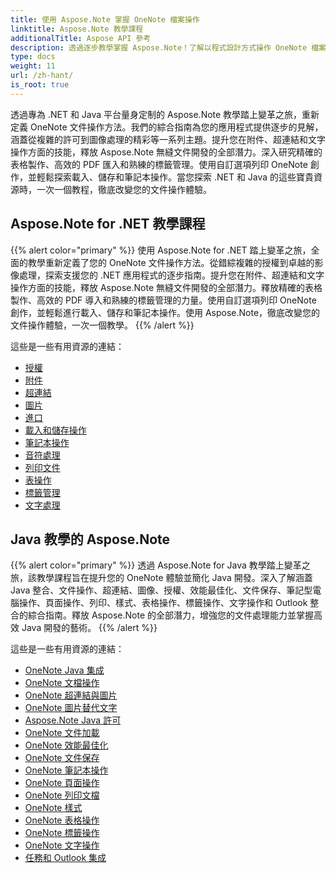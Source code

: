 ```yaml
---
title: 使用 Aspose.Note 掌握 OneNote 檔案操作
linktitle: Aspose.Note 教學課程
additionalTitle: Aspose API 參考
description: 透過逐步教學掌握 Aspose.Note！了解以程式設計方式操作 OneNote 檔案以實現高效的文件處理。
type: docs
weight: 11
url: /zh-hant/
is_root: true
---
```


透過專為 .NET 和 Java 平台量身定制的 Aspose.Note 教學踏上變革之旅，重新定義 OneNote 文件操作方法。我們的綜合指南為您的應用程式提供逐步的見解，涵蓋從複雜的許可到圖像處理的精彩等一系列主題。提升您在附件、超連結和文字操作方面的技能，釋放 Aspose.Note 無縫文件開發的全部潛力。深入研究精確的表格製作、高效的 PDF 匯入和熟練的標籤管理。使用自訂選項列印 OneNote 創作，並輕鬆探索載入、儲存和筆記本操作。當您探索 .NET 和 Java 的這些寶貴資源時，一次一個教程，徹底改變您的文件操作體驗。

## Aspose.Note for .NET 教學課程
{{% alert color="primary" %}}
使用 Aspose.Note for .NET 踏上變革之旅，全面的教學重新定義了您的 OneNote 文件操作方法。從錯綜複雜的授權到卓越的影像處理，探索支援您的 .NET 應用程式的逐步指南。提升您在附件、超連結和文字操作方面的技能，釋放 Aspose.Note 無縫文件開發的全部潛力。釋放精確的表格製作、高效的 PDF 導入和熟練的標籤管理的力量。使用自訂選項列印 OneNote 創作，並輕鬆進行載入、儲存和筆記本操作。使用 Aspose.Note，徹底改變您的文件操作體驗，一次一個教學。
{{% /alert %}}

這些是一些有用資源的連結：
 
- [授權](./net/licensing/)
- [附件](./net/attachments/)
- [超連結](./net/hyperlinks/)
- [圖片](./net/images/)
- [進口](./net/import/)
- [載入和儲存操作](./net/loading-and-saving-operations/)
- [筆記本操作](./net/notebook-operations/)
- [音符處理](./net/note-manipulation/)
- [列印文件](./net/printing-document/)
- [表操作](./net/table-manipulation/)
- [標籤管理](./net/tag-management/)
- [文字處理](./net/text-manipulation/)

## Java 教學的 Aspose.Note
{{% alert color="primary" %}}
透過 Aspose.Note for Java 教學踏上變革之旅，該教學課程旨在提升您的 OneNote 體驗並簡化 Java 開發。深入了解涵蓋 Java 整合、文件操作、超連結、圖像、授權、效能最佳化、文件保存、筆記型電腦操作、頁面操作、列印、樣式、表格操作、標籤操作、文字操作和 Outlook 整合的綜合指南。釋放 Aspose.Note 的全部潛力，增強您的文件處理能力並掌握高效 Java 開發的藝術。 
{{% /alert %}}

這些是一些有用資源的連結：
 
- [OneNote Java 集成](./java/onenote-java-integration/)
- [OneNote 文檔操作](./java/onenote-document-manipulation/)
- [OneNote 超連結與圖片](./java/onenote-hyperlinks-images/)
- [OneNote 圖片替代文字](./java/onenote-image-alternative-text/)
- [Aspose.Note Java 許可](./java/licensing-java/)
- [OneNote 文件加載](./java/onenote-document-loading/)
- [OneNote 效能最佳化](./java/onenote-performance-optimization/)
- [OneNote 文件保存](./java/onenote-document-saving/)
- [OneNote 筆記本操作](./java/onenote-notebook-operations/)
- [OneNote 頁面操作](./java/onenote-page-manipulation/)
- [OneNote 列印文檔](./java/onenote-printing-documents/)
- [OneNote 樣式](./java/onenote-styles/)
- [OneNote 表格操作](./java/onenote-table-manipulation/)
- [OneNote 標籤操作](./java/onenote-tag-operations/)
- [OneNote 文字操作](./java/onenote-text-manipulation/)
- [任務和 Outlook 集成](./java/task-and-outlook-integration/)
